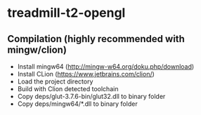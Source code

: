 # treadmill-t2-opengl

## Compilation (highly recommended with mingw/clion)
* Install mingw64 (http://mingw-w64.org/doku.php/download)
* Install CLion (https://www.jetbrains.com/clion/)
* Load the project directory
* Build with Clion detected toolchain
* Copy deps/glut-3.7.6-bin/glut32.dll to binary folder
* Copy deps/mingw64/*.dll to binary folder

